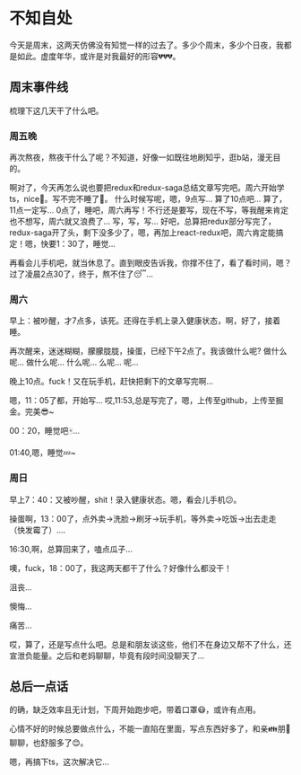 # 不知自处
今天是周末，这两天仿佛没有知觉一样的过去了。多少个周末，多少个日夜，我都是如此。虚度年华，或许是对我最好的形容:broken_heart::broken_heart::broken_heart:。


## 周末事件线
梳理下这几天干了什么吧。

### 周五晚

再次熬夜，熬夜干什么了呢？不知道，好像一如既往地刷知乎，逛b站，漫无目的。  

啊对了，今天再怎么说也要把redux和redux-saga总结文章写完吧。周六开始学ts，nice:clap:。写不完不睡了:triumph:。
什么时候写呢，嗯，9点写...
算了10点吧...
算了，11点一定写...
0点了，睡吧，周六再写！不行还是要写，现在不写，等我醒来肯定也不想写，周六就又浪费了...
写，写，写...
好吧，总算把redux部分写完了，redux-saga开了头，剩下没多少了，嗯，再加上react-redux吧，周六肯定能搞定！嗯，快要1：30了，睡觉...

再看会儿手机吧，就当休息了。直到眼皮告诉我，你撑不住了，看了看时间，嗯？过了凌晨2点30了，终于，熬不住了:sleeping:...  

### 周六
早上：被吵醒，才7点多，该死。还得在手机上录入健康状态，啊，好了，接着睡。  

再次醒来，迷迷糊糊，朦朦胧胧，操蛋，已经下午2点了。我该做什么呢?
做什么呢...
做什么呢...
什么呢...
么呢...
呢...

晚上10点。fuck！又在玩手机，赶快把剩下的文章写完啊...

嗯，11：05了都，开始写... 
哎,11:53,总是写完了，嗯，上传至github，上传至掘金。完美:sunglasses:~

00：20，睡觉吧:mahjong:...

01:40,嗯，睡觉:zzz:~

### 周日
早上7：40：又被吵醒，shit！录入健康状态。嗯，看会儿手机:confused:。

操蛋啊，13：00了，点外卖->洗脸->刷牙->玩手机，等外卖->吃饭->出去走走（快发霉了）....

16:30,啊，总算回来了，嗑点瓜子...

噢，fuck，18：00了，我这两天都干了什么？好像什么都没干！

沮丧...

懊悔...

痛苦...

哎，算了，还是写点什么吧。总是和朋友谈这些，他们不在身边又帮不了什么，还宣泄负能量。之后和老妈聊聊，毕竟有段时间没聊天了...


## 总后一点话
的确，缺乏效率且无计划，下周开始跑步吧，带着口罩:mask:，或许有点用。

心情不好的时候总要做点什么，不能一直陷在里面，写点东西好多了，和亲:family:朋:couple:聊聊，也舒服多了:blush:。

嗯，再搞下ts，这次解决它...




